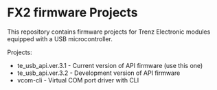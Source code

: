 # FX2 firmware Projects
This repository contains firmware projects for
Trenz Electronic modules equipped with a USB microcontroller.

Projects:
* te_usb_api.ver.3.1 - Current version of API firmware (use this one)
* te_usb_api.ver.3.2 - Development version of API firmware
* vcom-cli - Virtual COM port driver with CLI
